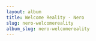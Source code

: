 ```yaml
---
layout: album
title: Welcome Reality - Nero
slug: nero-welcomereality
album_slug: nero-welcomereality
---
```

